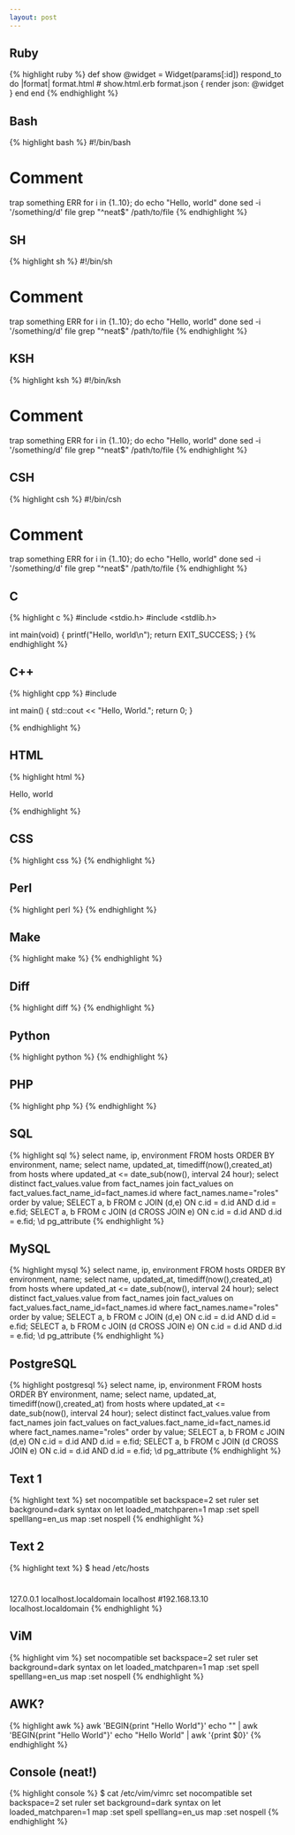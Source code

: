 ```yaml
---
layout: post
---
```


## Ruby

{% highlight ruby %}
def show
  @widget = Widget(params[:id])
  respond_to do |format|
    format.html # show.html.erb
    format.json { render json: @widget }
  end
end
{% endhighlight %}

## Bash

{% highlight bash %}
#!/bin/bash
# Comment
trap something ERR
for i in {1..10}; do
  echo "Hello, world"
done
sed -i '/something/d' file
grep "^neat$" /path/to/file
{% endhighlight %}

## SH

{% highlight sh %}
#!/bin/sh
# Comment
trap something ERR
for i in {1..10}; do
  echo "Hello, world"
done
sed -i '/something/d' file
grep "^neat$" /path/to/file
{% endhighlight %}

## KSH

{% highlight ksh %}
#!/bin/ksh
# Comment
trap something ERR
for i in {1..10}; do
  echo "Hello, world"
done
sed -i '/something/d' file
grep "^neat$" /path/to/file
{% endhighlight %}

## CSH

{% highlight csh %}
#!/bin/csh
# Comment
trap something ERR
for i in {1..10}; do
  echo "Hello, world"
done
sed -i '/something/d' file
grep "^neat$" /path/to/file
{% endhighlight %}

## C

{% highlight c %}
#include <stdio.h>
#include <stdlib.h>

int main(void) {
  printf("Hello, world\n");
  return EXIT_SUCCESS;
}
{% endhighlight %}

## C++

{% highlight cpp %}
#include <iostream>

int main() {
  std::cout << "Hello, World.";
  return 0;
}

{% endhighlight %}

## HTML

{% highlight html %}
<!DOCTYPE html>
  <head>
    <title>Title</title>
    <style>body {width: 500px;}</style>
    <script type="application/javascript">
      function $init() {return true;}
    </script>
  </head>
  <body>
    <p class="test" id='title'>Hello, world</p>
    <!-- here goes the rest of the page -->
  </body>
</html>
{% endhighlight %}

## CSS

{% highlight css %}
{% endhighlight %}

## Perl

{% highlight perl %}
{% endhighlight %}

## Make

{% highlight make %}
{% endhighlight %}

## Diff

{% highlight diff %}
{% endhighlight %}

## Python

{% highlight python %}
{% endhighlight %}

## PHP

{% highlight php %}
{% endhighlight %}

## SQL

{% highlight sql %}
select name, ip, environment
	FROM hosts
	ORDER BY environment, name;
select name, updated_at, timediff(now(),created_at)
  from hosts
  where updated_at <= date_sub(now(), interval 24 hour);
select distinct fact_values.value
  from fact_names
  join fact_values
    on fact_values.fact_name_id=fact_names.id
  where fact_names.name="roles"
  order by value;
SELECT a, b FROM c JOIN (d,e) ON c.id = d.id AND d.id = e.fid;
SELECT a, b FROM c JOIN (d CROSS JOIN e) ON c.id = d.id AND d.id = e.fid;
\d pg_attribute
{% endhighlight %}

## MySQL

{% highlight mysql %}
select name, ip, environment
	FROM hosts
	ORDER BY environment, name;
select name, updated_at, timediff(now(),created_at)
  from hosts
  where updated_at <= date_sub(now(), interval 24 hour);
select distinct fact_values.value
  from fact_names
  join fact_values
    on fact_values.fact_name_id=fact_names.id
  where fact_names.name="roles"
  order by value;
SELECT a, b FROM c JOIN (d,e) ON c.id = d.id AND d.id = e.fid;
SELECT a, b FROM c JOIN (d CROSS JOIN e) ON c.id = d.id AND d.id = e.fid;
\d pg_attribute
{% endhighlight %}

## PostgreSQL

{% highlight postgresql %}
select name, ip, environment
	FROM hosts
	ORDER BY environment, name;
select name, updated_at, timediff(now(),created_at)
  from hosts
  where updated_at <= date_sub(now(), interval 24 hour);
select distinct fact_values.value
  from fact_names
  join fact_values
    on fact_values.fact_name_id=fact_names.id
  where fact_names.name="roles"
  order by value;
SELECT a, b FROM c JOIN (d,e) ON c.id = d.id AND d.id = e.fid;
SELECT a, b FROM c JOIN (d CROSS JOIN e) ON c.id = d.id AND d.id = e.fid;
\d pg_attribute
{% endhighlight %}

## Text 1

{% highlight text %}
set nocompatible
set backspace=2
set ruler
set background=dark
syntax on
let loaded_matchparen=1
map <F6> <Esc>:set spell spelllang=en_us<CR>
map <F7> <Esc>:set nospell<CR>
{% endhighlight %}

## Text 2

{% highlight text %}
$ head /etc/hosts
#
127.0.0.1	localhost.localdomain		localhost
#192.168.13.10	localhost.localdomain
{% endhighlight %}

## ViM

{% highlight vim %}
set nocompatible
set backspace=2
set ruler
set background=dark
syntax on
let loaded_matchparen=1
map <F6> <Esc>:set spell spelllang=en_us<CR>
map <F7> <Esc>:set nospell<CR>
{% endhighlight %}

## AWK?

{% highlight awk %}
awk 'BEGIN{print "Hello World"}'
echo "" | awk 'BEGIN{print "Hello World"}'
echo "Hello World" | awk '{print $0}'
{% endhighlight %}

## Console (neat!)

{% highlight console %}
$ cat /etc/vim/vimrc
set nocompatible
set backspace=2
set ruler
set background=dark
syntax on
let loaded_matchparen=1
map <F6> <Esc>:set spell spelllang=en_us<CR>
map <F7> <Esc>:set nospell<CR>
{% endhighlight %}

